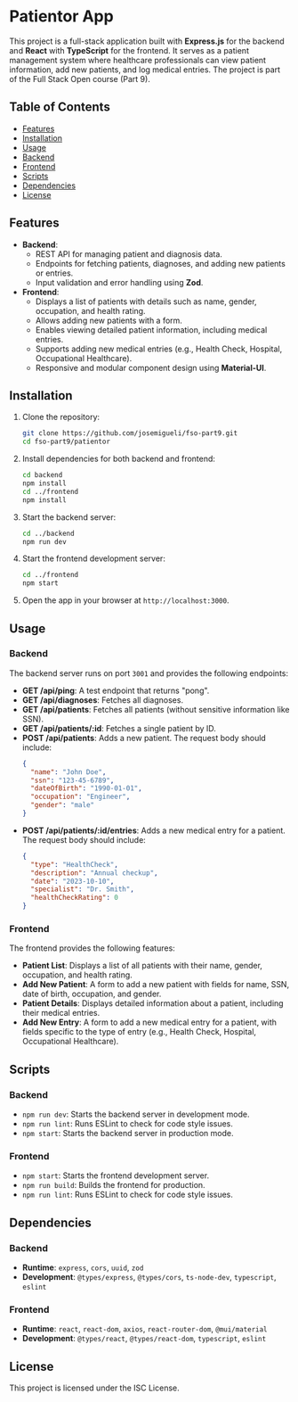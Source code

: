 # Patientor App

This project is a full-stack application built with **Express.js** for the backend and **React** with **TypeScript** for the frontend. It serves as a patient management system where healthcare professionals can view patient information, add new patients, and log medical entries. The project is part of the Full Stack Open course (Part 9).

## Table of Contents
- [Features](#features)
- [Installation](#installation)
- [Usage](#usage)
- [Backend](#backend)
- [Frontend](#frontend)
- [Scripts](#scripts)
- [Dependencies](#dependencies)
- [License](#license)

## Features
- **Backend**:
  - REST API for managing patient and diagnosis data.
  - Endpoints for fetching patients, diagnoses, and adding new patients or entries.
  - Input validation and error handling using **Zod**.
- **Frontend**:
  - Displays a list of patients with details such as name, gender, occupation, and health rating.
  - Allows adding new patients with a form.
  - Enables viewing detailed patient information, including medical entries.
  - Supports adding new medical entries (e.g., Health Check, Hospital, Occupational Healthcare).
  - Responsive and modular component design using **Material-UI**.

## Installation

1. Clone the repository:
   ```bash
   git clone https://github.com/josemigueli/fso-part9.git
   cd fso-part9/patientor
   ```

2. Install dependencies for both backend and frontend:
   ```bash
   cd backend
   npm install
   cd ../frontend
   npm install
   ```

3. Start the backend server:
   ```bash
   cd ../backend
   npm run dev
   ```

4. Start the frontend development server:
   ```bash
   cd ../frontend
   npm start
   ```

5. Open the app in your browser at `http://localhost:3000`.

## Usage

### Backend
The backend server runs on port `3001` and provides the following endpoints:
- **GET /api/ping**: A test endpoint that returns "pong".
- **GET /api/diagnoses**: Fetches all diagnoses.
- **GET /api/patients**: Fetches all patients (without sensitive information like SSN).
- **GET /api/patients/:id**: Fetches a single patient by ID.
- **POST /api/patients**: Adds a new patient. The request body should include:
  ```json
  {
    "name": "John Doe",
    "ssn": "123-45-6789",
    "dateOfBirth": "1990-01-01",
    "occupation": "Engineer",
    "gender": "male"
  }
  ```
- **POST /api/patients/:id/entries**: Adds a new medical entry for a patient. The request body should include:
  ```json
  {
    "type": "HealthCheck",
    "description": "Annual checkup",
    "date": "2023-10-10",
    "specialist": "Dr. Smith",
    "healthCheckRating": 0
  }
  ```

### Frontend
The frontend provides the following features:
- **Patient List**: Displays a list of all patients with their name, gender, occupation, and health rating.
- **Add New Patient**: A form to add a new patient with fields for name, SSN, date of birth, occupation, and gender.
- **Patient Details**: Displays detailed information about a patient, including their medical entries.
- **Add New Entry**: A form to add a new medical entry for a patient, with fields specific to the type of entry (e.g., Health Check, Hospital, Occupational Healthcare).

## Scripts

### Backend
- `npm run dev`: Starts the backend server in development mode.
- `npm run lint`: Runs ESLint to check for code style issues.
- `npm start`: Starts the backend server in production mode.

### Frontend
- `npm start`: Starts the frontend development server.
- `npm run build`: Builds the frontend for production.
- `npm run lint`: Runs ESLint to check for code style issues.

## Dependencies

### Backend
- **Runtime**: `express`, `cors`, `uuid`, `zod`
- **Development**: `@types/express`, `@types/cors`, `ts-node-dev`, `typescript`, `eslint`

### Frontend
- **Runtime**: `react`, `react-dom`, `axios`, `react-router-dom`, `@mui/material`
- **Development**: `@types/react`, `@types/react-dom`, `typescript`, `eslint`

## License
This project is licensed under the ISC License.
